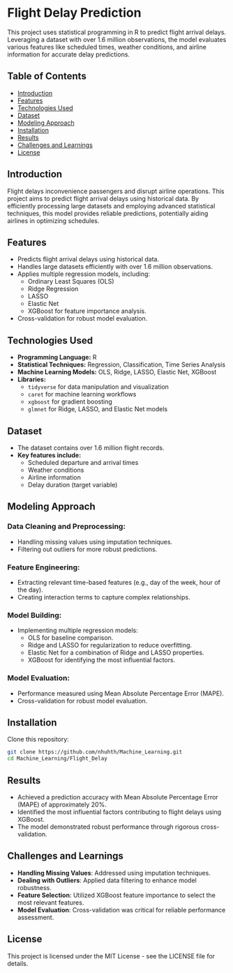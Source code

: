 # Flight Delay Prediction

This project uses statistical programming in R to predict flight arrival delays. Leveraging a dataset with over 1.6 million observations, the model evaluates various features like scheduled times, weather conditions, and airline information for accurate delay predictions.

## Table of Contents
- [Introduction](#introduction)
- [Features](#features)
- [Technologies Used](#technologies-used)
- [Dataset](#dataset)
- [Modeling Approach](#modeling-approach)
- [Installation](#installation)
- [Results](#results)
- [Challenges and Learnings](#challenges-and-learnings)
- [License](#license)

## Introduction
Flight delays inconvenience passengers and disrupt airline operations. This project aims to predict flight arrival delays using historical data. By efficiently processing large datasets and employing advanced statistical techniques, this model provides reliable predictions, potentially aiding airlines in optimizing schedules.

## Features
- Predicts flight arrival delays using historical data.
- Handles large datasets efficiently with over 1.6 million observations.
- Applies multiple regression models, including:
  - Ordinary Least Squares (OLS)
  - Ridge Regression
  - LASSO
  - Elastic Net
  - XGBoost for feature importance analysis.
- Cross-validation for robust model evaluation.

## Technologies Used
- **Programming Language:** R
- **Statistical Techniques:** Regression, Classification, Time Series Analysis
- **Machine Learning Models:** OLS, Ridge, LASSO, Elastic Net, XGBoost
- **Libraries:**
  - `tidyverse` for data manipulation and visualization
  - `caret` for machine learning workflows
  - `xgboost` for gradient boosting
  - `glmnet` for Ridge, LASSO, and Elastic Net models

## Dataset
- The dataset contains over 1.6 million flight records.
- **Key features include:**
  - Scheduled departure and arrival times
  - Weather conditions
  - Airline information
  - Delay duration (target variable)

## Modeling Approach
### Data Cleaning and Preprocessing:
- Handling missing values using imputation techniques.
- Filtering out outliers for more robust predictions.

### Feature Engineering:
- Extracting relevant time-based features (e.g., day of the week, hour of the day).
- Creating interaction terms to capture complex relationships.

### Model Building:
- Implementing multiple regression models:
  - OLS for baseline comparison.
  - Ridge and LASSO for regularization to reduce overfitting.
  - Elastic Net for a combination of Ridge and LASSO properties.
  - XGBoost for identifying the most influential factors.

### Model Evaluation:
- Performance measured using Mean Absolute Percentage Error (MAPE).
- Cross-validation for robust model evaluation.

## Installation
Clone this repository:
```bash
git clone https://github.com/nhuhth/Machine_Learning.git
cd Machine_Learning/Flight_Delay
```
## Results
- Achieved a prediction accuracy with Mean Absolute Percentage Error (MAPE) of approximately 20%.
- Identified the most influential factors contributing to flight delays using XGBoost.
- The model demonstrated robust performance through rigorous cross-validation.

## Challenges and Learnings
- **Handling Missing Values**: Addressed using imputation techniques.
- **Dealing with Outliers**: Applied data filtering to enhance model robustness.
- **Feature Selection**: Utilized XGBoost feature importance to select the most relevant features.
- **Model Evaluation**: Cross-validation was critical for reliable performance assessment.

## License
This project is licensed under the MIT License - see the LICENSE file for details.
